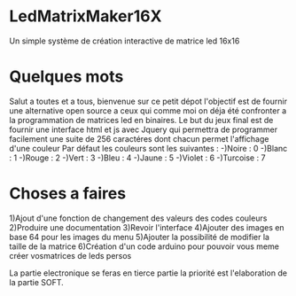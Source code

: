 # LedMatrixMaker16X
Un simple système de création interactive de matrice led 16x16

Quelques mots
=============

Salut a toutes et a tous, bienvenue sur ce petit dépot l'objectif est de fournir une alternative open source a ceux qui comme moi on déja été confronter a la programmation de matrices led en binaires. Le but du jeux final est de fournir une interface html et js avec Jquery qui permettra de programmer facilement une suite de 256 caractéres dont chacun permet l'affichage d'une couleur
Par défaut les couleurs sont les suivantes :
-)Noire : 0
-)Blanc : 1
-)Rouge : 2
-)Vert : 3
-)Bleu : 4
-)Jaune : 5
-)Violet : 6
-)Turcoise : 7

Choses a faires 
===============
1)Ajout d'une fonction de changement des valeurs des codes couleurs
2)Produire une documentation
3)Revoir l'interface
4)Ajouter des images en base 64 pour les images du menu
5)Ajouter la possibilité de modifier la taille de la matrice
6)Création d'un code arduino pour pouvoir vous meme créer vosmatrices de leds persos

La partie electronique se feras en tierce partie la priorité est l'elaboration de la partie SOFT.
